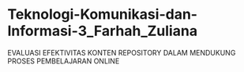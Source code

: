 # Teknologi-Komunikasi-dan-Informasi-3_Farhah_Zuliana
EVALUASI EFEKTIVITAS KONTEN REPOSITORY DALAM MENDUKUNG PROSES PEMBELAJARAN ONLINE
